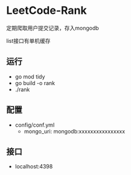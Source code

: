 # LeetCode-Rank

定期爬取用户提交记录，存入mongodb

list接口有单机缓存

## 运行

- go mod tidy
- go build -o rank
- ./rank

## 配置

+ config/conf.yml
  + mongo_uri: mongodb:xxxxxxxxxxxxxxxx

## 接口

+ localhost:4398
